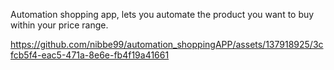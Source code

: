 Automation shopping app, lets you automate the product you want to buy within your price range.



https://github.com/nibbe99/automation_shoppingAPP/assets/137918925/3cfcb5f4-eac5-471a-8e6e-fb4f19a41661

